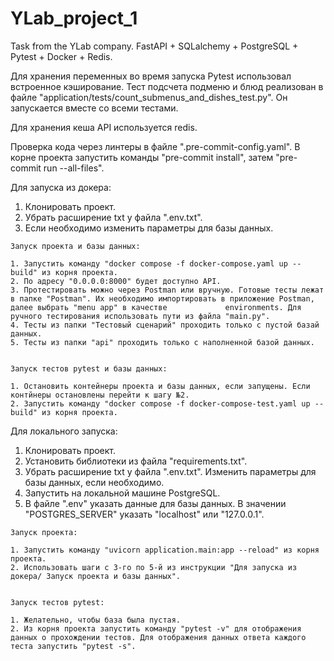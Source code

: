 # YLab_project_1
Task from the YLab company. FastAPI + SQLalchemy + PostgreSQL + Pytest + Docker + Redis.

Для хранения переменных во время запуска Pytest использовал встроенное кэширование.
Тест подсчета подменю и блюд реализован в файле "application/tests/count_submenus_and_dishes_test.py". Он запускается вместе со всеми тестами.

Для хранения кеша API используется redis.

Проверка кода через линтеры в файле ".pre-commit-config.yaml". В корне проекта запустить команды "pre-commit install", затем "pre-commit run --all-files".

Для запуска из докера:

  1. Клонировать проект.
  2. Убрать расширение txt у файла ".env.txt".
  3. Если необходимо изменить параметры для базы данных.

    Запуск проекта и базы данных:

    1. Запустить команду "docker compose -f docker-compose.yaml up --build" из корня проекта.
    2. По адресу "0.0.0.0:8000" будет доступно API.
    3. Протестировать можно через Postman или вручную. Готовые тесты лежат в папке "Postman". Их необходимо импортировать в приложение Postman, далее выбрать "menu app" в качестве             environments. Для ручного тестирования использовать пути из файла "main.py".
    4. Тесты из папки "Тестовый сценарий" проходить только с пустой базай данных.
    5. Тесты из папки "api" проходить только с наполненной базой данных.


    Запуск тестов pytest и базы данных:

    1. Остановить контейнеры проекта и базы данных, если запущены. Если контйнеры остановлены перейти к шагу №2.
    2. Запустить команду "docker compose -f docker-compose-test.yaml up --build" из корня проекта.


Для локального запуска:

  1. Клонировать проект.
  2. Установить библиотеки из файла "requirements.txt".
  3. Убрать расширение txt у файла ".env.txt". Изменить параметры для базы данных, если необходимо.  
  4. Запустить на локальной машине PostgreSQL.
  5. В файле ".env" указать данные для базы данных. В значении "POSTGRES_SERVER" указать "localhost" или "127.0.0.1".

    Запуск проекта:

    1. Запустить команду "uvicorn application.main:app --reload" из корня проекта.
    2. Использовать шаги с 3-го по 5-й из инструкции "Для запуска из докера/ Запуск проекта и базы данных".


    Запуск тестов pytest:

    1. Желательно, чтобы база была пустая.
    2. Из корня проекта запустить команду "pytest -v" для отображения данных о прохождении тестов. Для отображения данных ответа каждого теста запустить "pytest -s".

